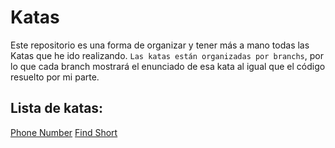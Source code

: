 # Katas

Este repositorio es una forma de organizar y tener más a mano todas las Katas que he ido realizando. `Las katas están organizadas por branchs`, por lo que cada branch mostrará el enunciado de esa kata al igual que el código resuelto por mi parte.

## Lista de katas:

[Phone Number](https://github.com/Ddiaalv/katas/tree/phone-number)
[Find Short](https://github.com/Ddiaalv/katas/tree/find-short)
